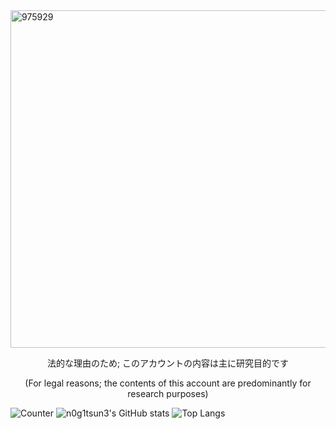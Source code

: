 <img width="1920" height="540" alt="975929" src="https://github.com/user-attachments/assets/8cf88f08-57df-46b2-b092-a8db0f1ffc83" />

<p style="text-align: center;">
法的な理由のため; このアカウントの内容は主に研究目的です
</p>
<p style="text-align: center;">
(For legal reasons; the contents of this account are predominantly for research purposes)  
</p>

![Counter](https://count.getloli.com/get/@n0g1tsun3)
![n0g1tsun3's GitHub stats](https://github-readme-stats.vercel.app/api?username=n0g1tsun3&theme=midnight-purple&hide_title=true&show_icons=true&include_all_commits=true&count_private=true)
![Top Langs](https://github-readme-stats.vercel.app/api/top-langs/?username=n0g1tsun3&theme=midnight-purple&hide_title=true&layout=compact&langs_count=10&hide=html,javascript,css)
